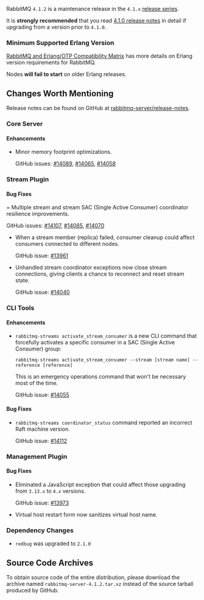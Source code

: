 RabbitMQ `4.1.2` is a maintenance release in the `4.1.x` [release series](https://www.rabbitmq.com/release-information).

It is **strongly recommended** that you read [4.1.0 release notes](https://github.com/rabbitmq/rabbitmq-server/releases/tag/v4.1.0)
in detail if upgrading from a version prior to `4.1.0`.


### Minimum Supported Erlang Version

[RabbitMQ and Erlang/OTP Compatibility Matrix](https://www.rabbitmq.com/docs/which-erlang) has more details on Erlang version requirements for RabbitMQ.

Nodes **will fail to start** on older Erlang releases.


## Changes Worth Mentioning

Release notes can be found on GitHub at [rabbitmq-server/release-notes](https://github.com/rabbitmq/rabbitmq-server/tree/v4.1.x/release-notes).


### Core Server

#### Enhancements

 * Minor memory footprint optimizations.

   GitHub issues: [#14089](https://github.com/rabbitmq/rabbitmq-server/pull/14089), [#14065](https://github.com/rabbitmq/rabbitmq-server/pull/14065), [#14058](https://github.com/rabbitmq/rabbitmq-server/pull/14058)


### Stream Plugin

#### Bug Fixes

 = Multiple stream and stream SAC (Single Active Consumer) coordinator resilience improvements.

   GitHub issues: [#14107](https://github.com/rabbitmq/rabbitmq-server/pull/14107), [#14085](https://github.com/rabbitmq/rabbitmq-server/pull/14085), [#14070](https://github.com/rabbitmq/rabbitmq-server/issues/14070)

 * When a stream member (replica) failed, consumer cleanup could affect consumers connected to different nodes.

   GitHub issue: [#13961](https://github.com/rabbitmq/rabbitmq-server/issues/13961)

 * Unhandled stream coordinator exceptions now close stream connections, giving clients a chance to reconnect and reset stream state.

   GitHub issue: [#14040](https://github.com/rabbitmq/rabbitmq-server/issues/14040)



### CLI Tools

#### Enhancements

 * `rabbitmq-streams activate_stream_consumer` is a new CLI command that forcefully activates a specific consumer in a SAC (Single Active Consumer) group:

   ```shell
   rabbitmq-streams activate_stream_consumer --stream [stream name] --reference [reference]
   ```

   This is an emergency operations command that won't be necessary most of the time.

   GitHub issue: [#14055](https://github.com/rabbitmq/rabbitmq-server/issues/14055)

#### Bug Fixes

 * `rabbitmq-streams coordinator_status` command reported an incorrect Raft machine version.

   GitHub issue: [#14112](https://github.com/rabbitmq/rabbitmq-server/pull/14112)


### Management Plugin

#### Bug Fixes

 * Eliminated a JavaScript exception that could affect those upgrading from `3.13.x` to `4.x` versions.

   GitHub issue: [#13973](https://github.com/rabbitmq/rabbitmq-server/issues/13973)

 * Virtual host restart form now sanitizes virtual host name.


### Dependency Changes

 * `redbug` was upgraded to `2.1.0`


## Source Code Archives

To obtain source code of the entire distribution, please download the archive named `rabbitmq-server-4.1.2.tar.xz`
instead of the source tarball produced by GitHub.
